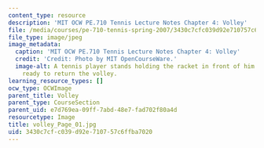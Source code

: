 ```yaml
---
content_type: resource
description: 'MIT OCW PE.710 Tennis Lecture Notes Chapter 4: Volley'
file: /media/courses/pe-710-tennis-spring-2007/3430c7cfc039d92e710757c6ffba7020_volley_Page_01.jpg
file_type: image/jpeg
image_metadata:
  caption: 'MIT OCW PE.710 Tennis Lecture Notes Chapter 4: Volley'
  credit: 'Credit: Photo by MIT OpenCourseWare.'
  image-alt: A tennis player stands holding the racket in front of him with both hands,
    ready to return the volley.
learning_resource_types: []
ocw_type: OCWImage
parent_title: Volley
parent_type: CourseSection
parent_uid: e7d769ea-09ff-7abd-48e7-fad702f80a4d
resourcetype: Image
title: volley_Page_01.jpg
uid: 3430c7cf-c039-d92e-7107-57c6ffba7020
---
```

